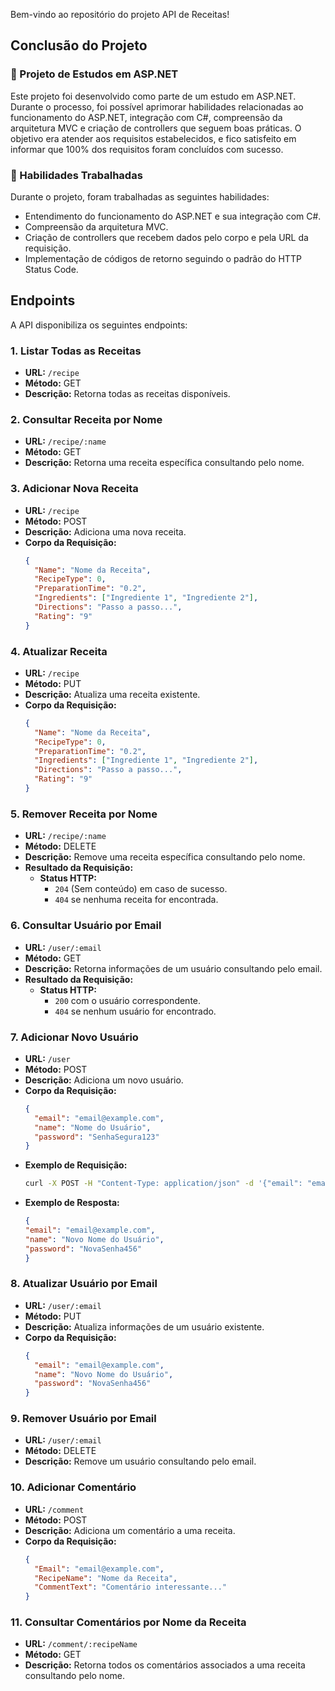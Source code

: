 Bem-vindo ao repositório do projeto API de Receitas!

## Conclusão do Projeto

### 🚀 Projeto de Estudos em ASP.NET

Este projeto foi desenvolvido como parte de um estudo em ASP.NET. Durante o processo, foi possível aprimorar habilidades relacionadas ao funcionamento do ASP.NET, integração com C#, compreensão da arquitetura MVC e criação de controllers que seguem boas práticas. O objetivo era atender aos requisitos estabelecidos, e fico satisfeito em informar que 100% dos requisitos foram concluídos com sucesso.

### 📝 Habilidades Trabalhadas

Durante o projeto, foram trabalhadas as seguintes habilidades:

- Entendimento do funcionamento do ASP.NET e sua integração com C#.
- Compreensão da arquitetura MVC.
- Criação de controllers que recebem dados pelo corpo e pela URL da requisição.
- Implementação de códigos de retorno seguindo o padrão do HTTP Status Code.

## Endpoints

A API disponibiliza os seguintes endpoints:

### 1. **Listar Todas as Receitas**

- **URL:** `/recipe`
- **Método:** GET
- **Descrição:** Retorna todas as receitas disponíveis.

### 2. **Consultar Receita por Nome**

- **URL:** `/recipe/:name`
- **Método:** GET
- **Descrição:** Retorna uma receita específica consultando pelo nome.

### 3. **Adicionar Nova Receita**

- **URL:** `/recipe`
- **Método:** POST
- **Descrição:** Adiciona uma nova receita.
- **Corpo da Requisição:**
  ```json
  {
    "Name": "Nome da Receita",
    "RecipeType": 0,
    "PreparationTime": "0.2",
    "Ingredients": ["Ingrediente 1", "Ingrediente 2"],
    "Directions": "Passo a passo...",
    "Rating": "9"
  }

### 4. **Atualizar Receita**

- **URL:** `/recipe`
- **Método:** PUT
- **Descrição:** Atualiza uma receita existente.
- **Corpo da Requisição:**
  ```json
  {
    "Name": "Nome da Receita",
    "RecipeType": 0,
    "PreparationTime": "0.2",
    "Ingredients": ["Ingrediente 1", "Ingrediente 2"],
    "Directions": "Passo a passo...",
    "Rating": "9"
  }

### 5. **Remover Receita por Nome**

- **URL:** `/recipe/:name`
- **Método:** DELETE
- **Descrição:** Remove uma receita específica consultando pelo nome.
- **Resultado da Requisição:**
  - **Status HTTP:**
    - `204` (Sem conteúdo) em caso de sucesso.
    - `404` se nenhuma receita for encontrada.

### 6. **Consultar Usuário por Email**

- **URL:** `/user/:email`
- **Método:** GET
- **Descrição:** Retorna informações de um usuário consultando pelo email.
- **Resultado da Requisição:**
  - **Status HTTP:**
    - `200` com o usuário correspondente.
    - `404` se nenhum usuário for encontrado.

### 7. **Adicionar Novo Usuário**

- **URL:** `/user`
- **Método:** POST
- **Descrição:** Adiciona um novo usuário.
- **Corpo da Requisição:**
  ```json
  {
    "email": "email@example.com",
    "name": "Nome do Usuário",
    "password": "SenhaSegura123"
  }

- **Exemplo de Requisição:**
  ```bash
  curl -X POST -H "Content-Type: application/json" -d '{"email": "email@example.com", "name": "Nome do Usuário", "password": "SenhaSegura123"}' http://seu-domino.com/user


- **Exemplo de Resposta:**
  ```json
  {
  "email": "email@example.com",
  "name": "Novo Nome do Usuário",
  "password": "NovaSenha456"
  }

### 8. **Atualizar Usuário por Email**

- **URL:** `/user/:email`
- **Método:** PUT
- **Descrição:** Atualiza informações de um usuário existente.
- **Corpo da Requisição:**
  ```json
  {
    "email": "email@example.com",
    "name": "Novo Nome do Usuário",
    "password": "NovaSenha456"
  }

### 9. **Remover Usuário por Email**

- **URL:** `/user/:email`
- **Método:** DELETE
- **Descrição:** Remove um usuário consultando pelo email.

### 10. **Adicionar Comentário**

- **URL:** `/comment`
- **Método:** POST
- **Descrição:** Adiciona um comentário a uma receita.
- **Corpo da Requisição:**
  ```json
  {
    "Email": "email@example.com",
    "RecipeName": "Nome da Receita",
    "CommentText": "Comentário interessante..."
  }

### 11. **Consultar Comentários por Nome da Receita**

- **URL:** `/comment/:recipeName`
- **Método:** GET
- **Descrição:** Retorna todos os comentários associados a uma receita consultando pelo nome.
